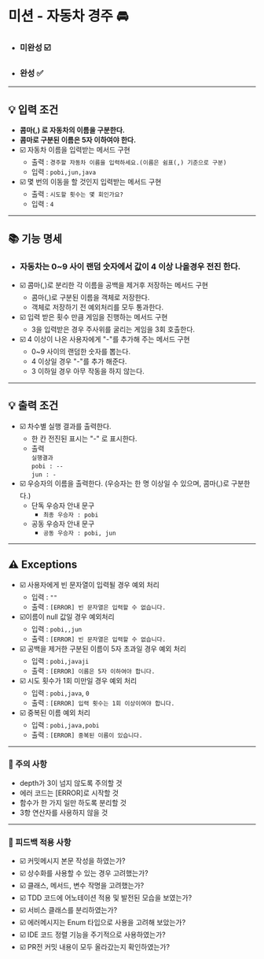 # 미션 - 자동차 경주 🚘

- ### 미완성 ☑️
- ### 완성 ✅
---
## 💡 입력 조건
- **콤마(,) 로 자동차의 이름을 구분한다.**
- **콤마로 구분된 이름은 5자 이하여야 한다.**
- ☑️ 자동차 이름을 입력받는 메서드 구현
  - 출력 : `경주할 자동차 이름을 입력하세요.(이름은 쉼표(,) 기준으로 구분)`
  - 입력 : `pobi,jun,java`
- ☑️ 몇 번의 이동을 할 것인지 입력받는 메서드 구현
  - 출력 : `시도할 횟수는 몇 회인가요?` 
  - 입력 : `4`

---
## 📚 기능 명세
- ### 자동차는 0~9 사이 랜덤 숫자에서 값이 4 이상 나올경우 전진 한다.
- ☑️ 콤마(,)로 분리한 각 이름을 공백을 제거후 저장하는 메서드 구현
  - 콤마(,)로 구분된 이름을 객체로 저장한다.
  - 객체로 저장하기 전 예외처리를 모두 통과한다.
- ☑️ 입력 받은 횟수 만큼 게임을 진행하는 메서드 구현
  - 3을 입력받은 경우 주사위를 굴리는 게임을 3회 호출한다.
- ☑️ 4 이상이 나온 사용자에게 "-"를 추가해 주는 메서드 구현
  - 0~9 사이의 랜덤한 숫자를 뽑는다.
  - 4 이상일 경우 "-"를 추가 해준다.
  - 3 이하일 경우 아무 작동을 하지 않는다.

---
## 💡 출력 조건
- ☑️ 차수별 실행 결과를 출력한다.
  - 한 칸 전진된 표시는 "-" 로 표시한다.
  - 출력</br> `실행결과` </br>
  `pobi : -- `</br>`jun : -`
- ☑️ 우승자의 이름을 출력한다. (우승자는 한 명 이상일 수 있으며, 콤마(,)로 구분한다.)
  - 단독 우승자 안내 문구
    - `최종 우승자 : pobi`
  - 공동 우승자 안내 문구
    - `공동 우승자 : pobi, jun`

---
## ⚠️ Exceptions
- ☑️ 사용자에게 빈 문자열이 입력될 경우 예외 처리
  - 입력 : `""`
  - 출력 : `[ERROR] 빈 문자열은 입력할 수 없습니다.`
- ☑️이름이 null 값일 경우 예외처리
  - 입력 : `pobi,,jun`
  - 출력 : `[ERROR] 빈 문자열은 입력할 수 없습니다.`
- ☑️ 공백을 제거한 구분된 이름이 5자 초과일 경우 예외 처리
  - 입력 : `pobi,javaji`
  - 출력 : `[ERROR] 이름은 5자 이하여야 합니다.`
- ☑️ 시도 횟수가 1회 미만일 경우 예외 처리
  - 입력 : `pobi,java`, `0`
  - 출력 : `[ERROR] 입력 횟수는 1회 이상이여야 합니다.`
- ☑️ 중복된 이름 예외 처리
  - 입력 : `pobi,java,pobi`
  - 출력 : `[ERROR] 중복된 이름이 있습니다.`

---
    
### 📢 주의 사항
- depth가 3이 넘지 않도록 주의할 것
- 에러 코드는 [ERROR]로 시작할 것
- 함수가 한 가지 일만 하도록 분리할 것
- 3항 연산자를 사용하지 않을 것

---
### 👀 피드백 적용 사항
- ☑️ 커밋메시지 본문 작성을 하였는가? 
- ☑️ 상수화를 사용할 수 있는 경우 고려했는가?
- ☑️ 클래스, 메서드, 변수 작명을 고려했는가?
- ☑️ TDD 코드에 어노테이션 적용 및 발전된 모습을 보였는가?
- ☑️ 서비스 클래스를 분리하였는가?
- ☑️ 에러메시지는 Enum 타입으로 사용을 고려해 보았는가?
- ☑️ IDE 코드 정렬 기능을 주기적으로 사용하였는가?
- ☑️ PR전 커밋 내용이 모두 올라갔는지 확인하였는가?

